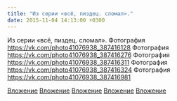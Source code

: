 ```yaml
---
title: "Из серии «всё, пиздец. сломал»."
date: 2015-11-04 14:13:00 +0300
---
```


Из серии «всё, пиздец. сломал».
Фотография
https://vk.com/photo41076938_387416128
Фотография
https://vk.com/photo41076938_387416276
Фотография
https://vk.com/photo41076938_387416311
Фотография
https://vk.com/photo41076938_387416324
Фотография
https://vk.com/photo41076938_387416981

[Вложение](https://vk.com/photo41076938_387416128)
[Вложение](https://vk.com/photo41076938_387416276)
[Вложение](https://vk.com/photo41076938_387416311)
[Вложение](https://vk.com/photo41076938_387416324)
[Вложение](https://vk.com/photo41076938_387416981)
